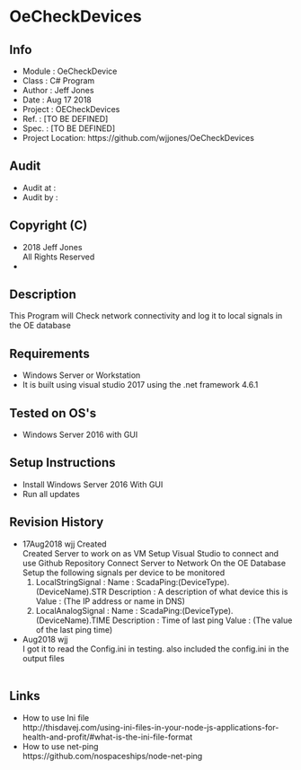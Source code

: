 ﻿<h1>OeCheckDevices</h1>

<h2>Info</h2>
<p>
	<ul>
		<li>Module    : OeCheckDevice </li>
		<li>Class     : C# Program </li>
		<li>Author    : Jeff Jones </li>
		<li>Date      : Aug 17 2018 </li>
		<li>Project   : OECheckDevices </li>
		<li>Ref.      : [TO BE DEFINED] </li>
		<li>Spec.     : [TO BE DEFINED] </li>
		<li>Project Location: https://github.com/wjjones/OeCheckDevices </li>
	</ul>
</p>
<h2>Audit</h2>
<p>
	<ul>
		<li>Audit at  : </li>
		<li>Audit by  : </li>
	</ul>
</p>

<h2>Copyright (C)</h2>
<p>
	<ul>
		<li>2018 Jeff Jones </li
		<li>All Rights Reserved <li>
	</ul>
</p>
</hr>
<h2>Description</h2>
<p>
	This Program will Check network connectivity and log it to local signals in the OE database 
</p>
</hr>
<h2>Requirements</h2>
<p>
	<ul>
		<li>Windows Server or Workstation </li>
		<li>It is built using visual studio 2017 using the .net framework 4.6.1 </li>
	</ul>
</p>
</hr>
<h2>Tested on OS's</h2>
<p>
	<ul>
		<li>Windows Server 2016 with GUI</li>
	</ul>
</p>
</hr>
<h2>Setup Instructions</h2>
<p>
	<ul>
		<li>Install Windows Server 2016 With GUI</li>
		<li>Run all updates</li>
	</ul>
</p>
</hr>
<h2>Revision History</h2>
<p>
	<ul>
		<li>17Aug2018 wjj	Created </br>
			Created Server to work on as VM
			Setup Visual Studio to connect and use Github Repository
			Connect Server to Network
			On the OE Database Setup the following signals per device to be monitored
			<ol>
				<li>LocalStringSignal : 
					Name : ScadaPing:(DeviceType).(DeviceName).STR
					Description : A description of what device this is
					Value : (The IP address or name in DNS)
				</li>
				<li>LocalAnalogSignal :
					Name : ScadaPing:(DeviceType).(DeviceName).TIME
					Description : Time of last ping
					Value : (The value of the last ping time)
				</li>
			</ol>
		</li>
		<li>Aug2018 wjj </br>
				I got it to read the Config.ini in testing. also included the config.ini in the output files</br>
				</br>
		</li>
	</ul>
</p>
</hr>
<h2>Links</h2>
<p>
	<ul>
		<li>How to use Ini file</br>
			http://thisdavej.com/using-ini-files-in-your-node-js-applications-for-health-and-profit/#what-is-the-ini-file-format
		</li>
		<li>How to use net-ping</br>
		https://github.com/nospaceships/node-net-ping
		</li>
	</ul>
</p>



